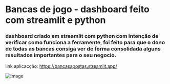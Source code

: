 # Bancas de jogo - dashboard feito com streamlit e python

### dashboard criado em streamlit com python com intenção de verificar como funciona a ferramente, foi feito para que o dono de todas as bancas consiga ver de forma consolidada alguns resultados importantes para o seu negocio.

link aplicacção:  https://bancasapostas.streamlit.app/

![image](https://github.com/caioassis-dev/bancas_apostas_Streamlit/assets/61170444/4f4df7d8-81bf-4cdb-b2a4-99ab3a7eee20)


